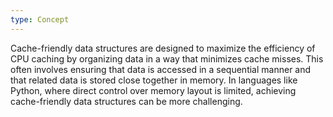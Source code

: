 ```yaml
---
type: Concept
---
```


Cache-friendly data structures are designed to maximize the efficiency of CPU caching by organizing data in a way that minimizes cache misses. This often involves ensuring that data is accessed in a sequential manner and that related data is stored close together in memory. In languages like Python, where direct control over memory layout is limited, achieving cache-friendly data structures can be more challenging.